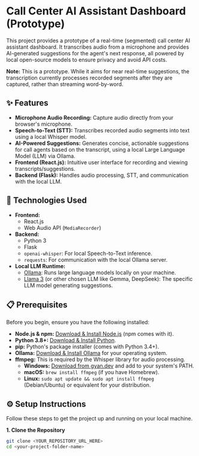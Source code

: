 # Call Center AI Assistant Dashboard (Prototype)

This project provides a prototype of a real-time (segmented) call center AI assistant dashboard. It transcribes audio from a microphone and provides AI-generated suggestions for the agent's next response, all powered by local open-source models to ensure privacy and avoid API costs.

**Note:** This is a prototype. While it aims for near real-time suggestions, the transcription currently processes recorded segments after they are captured, rather than streaming word-by-word.

## ✨ Features

* **Microphone Audio Recording:** Capture audio directly from your browser's microphone.
* **Speech-to-Text (STT):** Transcribes recorded audio segments into text using a local Whisper model.
* **AI-Powered Suggestions:** Generates concise, actionable suggestions for call agents based on the transcript, using a local Large Language Model (LLM) via Ollama.
* **Frontend (React.js):** Intuitive user interface for recording and viewing transcripts/suggestions.
* **Backend (Flask):** Handles audio processing, STT, and communication with the local LLM.

## 🚀 Technologies Used

* **Frontend:**
    * React.js
    * Web Audio API (`MediaRecorder`)
* **Backend:**
    * Python 3
    * Flask
    * `openai-whisper`: For local Speech-to-Text inference.
    * `requests`: For communication with the local Ollama server.
* **Local LLM Runtime:**
    * [Ollama](https://ollama.com/): Runs large language models locally on your machine.
    * [Llama 3](https://ollama.com/library/llama3) (or other chosen LLM like Gemma, DeepSeek): The specific LLM model generating suggestions.

## 📋 Prerequisites

Before you begin, ensure you have the following installed:

* **Node.js & npm:** [Download & Install Node.js](https://nodejs.org/en/download/) (npm comes with it).
* **Python 3.8+:** [Download & Install Python](https://www.python.org/downloads/).
* **pip:** Python's package installer (comes with Python 3.4+).
* **Ollama:** [Download & Install Ollama](https://ollama.com/download) for your operating system.
* **ffmpeg:** This is required by the Whisper library for audio processing.
    * **Windows:** [Download from gyan.dev](https://www.gyan.dev/ffmpeg/builds/) and add to your system's PATH.
    * **macOS:** `brew install ffmpeg` (if you have Homebrew).
    * **Linux:** `sudo apt update && sudo apt install ffmpeg` (Debian/Ubuntu) or equivalent for your distribution.

## ⚙️ Setup Instructions

Follow these steps to get the project up and running on your local machine.

**1. Clone the Repository**

```bash
git clone <YOUR_REPOSITORY_URL_HERE>
cd <your-project-folder-name>
